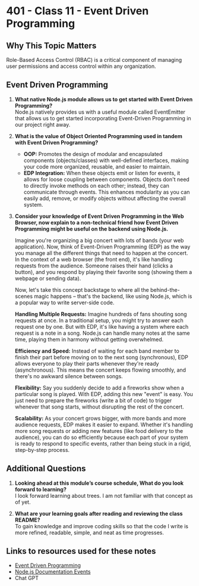 # 401 - Class 11 - Event Driven Programming

## Why This Topic Matters  

  Role-Based Access Control (RBAC) is a critical component of managing user permissions and access control within any organization.

## Event Driven Programming

1. **What native Node.js module allows us to get started with Event Driven Programming?**  
Node.js natively provides us with a useful module called EventEmitter that allows us to get started incorporating Event-Driven Programming in our project right away.  

2. **What is the value of Object Oriented Programming used in tandem with Event Driven Programming?**  

    - **OOP:** Promotes the design of modular and encapsulated components (objects/classes) with well-defined interfaces, making your code more organized, reusable, and easier to maintain.
    - **EDP Integration:** When these objects emit or listen for events, it allows for loose coupling between components. Objects don't need to directly invoke methods on each other; instead, they can communicate through events. This enhances modularity as you can easily add, remove, or modify objects without affecting the overall system.

3. **Consider your knowledge of Event Driven Programming in the Web Browser, now explain to a non-technical friend how Event Driven Programming might be useful on the backend using Node.js.**

    Imagine you're organizing a big concert with lots of bands (your web application). Now, think of Event-Driven Programming (EDP) as the way you manage all the different things that need to happen at the concert. In the context of a web browser (the front end), it's like handling requests from the audience. Someone raises their hand (clicks a button), and you respond by playing their favorite song (showing them a webpage or sending data).

    Now, let's take this concept backstage to where all the behind-the-scenes magic happens – that's the backend, like using Node.js, which is a popular way to write server-side code.

    **Handling Multiple Requests:** Imagine hundreds of fans shouting song requests at once. In a traditional setup, you might try to answer each request one by one. But with EDP, it's like having a system where each request is a note in a song. Node.js can handle many notes at the same time, playing them in harmony without getting overwhelmed.

    **Efficiency and Speed:** Instead of waiting for each band member to finish their part before moving on to the next song (synchronous), EDP allows everyone to play their parts whenever they're ready (asynchronous). This means the concert keeps flowing smoothly, and there's no awkward silence between songs.

    **Flexibility:** Say you suddenly decide to add a fireworks show when a particular song is played. With EDP, adding this new "event" is easy. You just need to prepare the fireworks (write a bit of code) to trigger whenever that song starts, without disrupting the rest of the concert.

    **Scalability:** As your concert grows bigger, with more bands and more audience requests, EDP makes it easier to expand. Whether it's handling more song requests or adding new features (like food delivery to the audience), you can do so efficiently because each part of your system is ready to respond to specific events, rather than being stuck in a rigid, step-by-step process.

## Additional Questions

1. **Looking ahead at this module’s course schedule, What do you look forward to learning?**  
I look forward learning about trees.  I am not familiar with that concept as of yet.

2. **What are your learning goals after reading and reviewing the class README?**  
To gain knowledge and improve coding skills so that the code I write is more refined, readable, simple, and neat as time progresses.

## Links to resources used for these notes

- [Event Driven Programming](https://www.digitalocean.com/community/tutorials/nodejs-event-driven-programming)
- [Node.js Documentation Events](https://nodejs.org/api/events.html)
- Chat GPT
